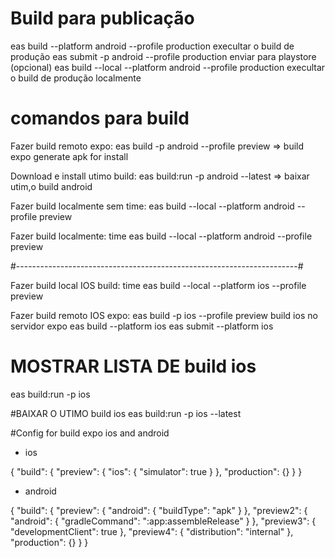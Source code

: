 
# Build para publicação
  eas build --platform android --profile production  execultar o build de produção
  eas submit -p android --profile production enviar para playstore (opcional)
  eas build --local --platform android --profile production  execultar o build de produção localmente



# comandos para build
Fazer build remoto expo: 
  eas build -p android --profile preview  => build expo generate apk for install

Download e install utimo build: 
  eas build:run -p android --latest  => baixar utim,o build android 

Fazer build localmente sem time: 
  eas build --local --platform android --profile preview

Fazer build localmente:
  time eas build --local --platform android --profile preview

#----------------------------------------------------------------------#

Fazer build local IOS build:
  time eas build --local --platform ios --profile preview 

Fazer build remoto IOS expo:
eas build -p ios --profile preview build ios no servidor expo 
eas build --platform ios
eas submit --platform ios


# MOSTRAR LISTA DE build ios
eas build:run -p ios     

#BAIXAR O UTIMO build ios
eas build:run -p ios --latest


#Config for build expo ios and android

* ios

{
  "build": {
    "preview": {
      "ios": {
        "simulator": true
      }
    },
    "production": {}
  }
}

* android

{
  "build": {
    "preview": {
      "android": {
        "buildType": "apk"
      }
    },
    "preview2": {
      "android": {
        "gradleCommand": ":app:assembleRelease"
      }
    },
    "preview3": {
      "developmentClient": true
    },
    "preview4": {
      "distribution": "internal"
    },
    "production": {}
  }
}

